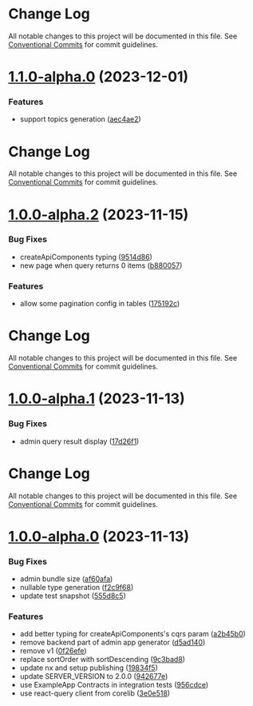 # Change Log

All notable changes to this project will be documented in this file. See
[Conventional Commits](https://conventionalcommits.org) for commit guidelines.

# [1.1.0-alpha.0](https://github.com/leancodepl/contractsgenerator-typescript/compare/v1.0.0-alpha.2...v1.1.0-alpha.0) (2023-12-01)

### Features

- support topics generation
  ([aec4ae2](https://github.com/leancodepl/contractsgenerator-typescript/commit/aec4ae29638df1e3bc83d02b10337a10b6238b97))

# Change Log

All notable changes to this project will be documented in this file. See
[Conventional Commits](https://conventionalcommits.org) for commit guidelines.

# [1.0.0-alpha.2](https://github.com/leancodepl/contractsgenerator-typescript/compare/v1.0.0-alpha.1...v1.0.0-alpha.2) (2023-11-15)

### Bug Fixes

- createApiComponents typing
  ([9514d86](https://github.com/leancodepl/contractsgenerator-typescript/commit/9514d869eda9c86d92aa9e00e7b34eadbbbaaecd))
- new page when query returns 0 items
  ([b880057](https://github.com/leancodepl/contractsgenerator-typescript/commit/b8800577494df88e11772189ff3df33c6ab5017d))

### Features

- allow some pagination config in tables
  ([175192c](https://github.com/leancodepl/contractsgenerator-typescript/commit/175192c5411a6df503b9a06cdac73914edde2bdb))

# Change Log

All notable changes to this project will be documented in this file. See
[Conventional Commits](https://conventionalcommits.org) for commit guidelines.

# [1.0.0-alpha.1](https://github.com/leancodepl/contractsgenerator-typescript/compare/v1.0.0-alpha.0...v1.0.0-alpha.1) (2023-11-13)

### Bug Fixes

- admin query result display
  ([17d26f1](https://github.com/leancodepl/contractsgenerator-typescript/commit/17d26f14c9629a01b87ae4a5d594ba78031815c5))

# Change Log

All notable changes to this project will be documented in this file. See
[Conventional Commits](https://conventionalcommits.org) for commit guidelines.

# [1.0.0-alpha.0](https://github.com/leancodepl/contractsgenerator-typescript/compare/v0.5.0-alpha.0...v1.0.0-alpha.0) (2023-11-13)

### Bug Fixes

- admin bundle size
  ([af60afa](https://github.com/leancodepl/contractsgenerator-typescript/commit/af60afaa231bdeed8505c1df6bb8614bcfb44238))
- nullable type generation
  ([f2c9f68](https://github.com/leancodepl/contractsgenerator-typescript/commit/f2c9f682e28401a28dce075eefca6cf180ed15b1))
- update test snapshot
  ([555d8c5](https://github.com/leancodepl/contractsgenerator-typescript/commit/555d8c54b011c71f94869c0fbf0d6636ebb3016b))

### Features

- add better typing for createApiComponents's cqrs param
  ([a2b45b0](https://github.com/leancodepl/contractsgenerator-typescript/commit/a2b45b0bbed1be46f5877e5e4b448661eb175588))
- remove backend part of admin app generator
  ([d5ad140](https://github.com/leancodepl/contractsgenerator-typescript/commit/d5ad1402195e506100461889ac86b7814eb5b10e))
- remove v1
  ([0f26efe](https://github.com/leancodepl/contractsgenerator-typescript/commit/0f26efed896d8a76e54e073a78205b7faa34e40d))
- replace sortOrder with sortDescending
  ([9c3bad8](https://github.com/leancodepl/contractsgenerator-typescript/commit/9c3bad8a8e5727fe91f25c856f0830968cae7257))
- update nx and setup publishing
  ([19834f5](https://github.com/leancodepl/contractsgenerator-typescript/commit/19834f5f8ab97c5d04a7d819eeabaa74a010ed51))
- update SERVER_VERSION to 2.0.0
  ([942677e](https://github.com/leancodepl/contractsgenerator-typescript/commit/942677e4e21b879f0cdfdb43ae69bc1c96d7785b))
- use ExampleApp Contracts in integration tests
  ([956cdce](https://github.com/leancodepl/contractsgenerator-typescript/commit/956cdce68b5ac0954e007596c6ca73fdefe35470))
- use react-query client from corelib
  ([3e0e518](https://github.com/leancodepl/contractsgenerator-typescript/commit/3e0e51803c52854ba9b0fdc2486cb2869ccb1631))
